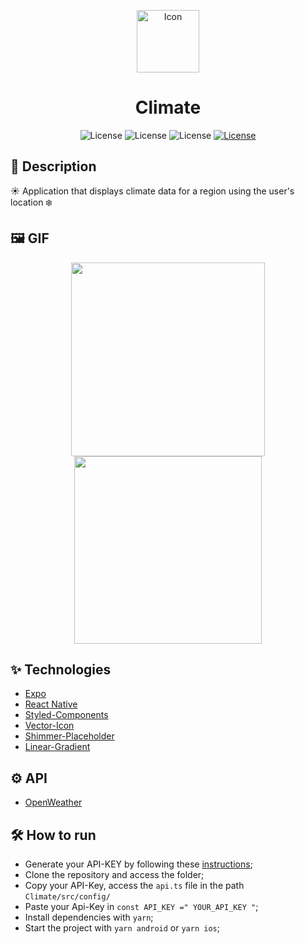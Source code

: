<p align="center">
<img alt="Icon" width='100' style' src="https://user-images.githubusercontent.com/51713169/165177946-2a0c6264-fdd7-4e06-b477-138c1e4df103.png">
  
</p>

<h1 align="center">Climate</h1>

<p align="center">
     <img alt="License" src="https://img.shields.io/static/v1?label=React-Native&message=0.64.3&color=202020&labelColor=008CCD">
     <img alt="License" src="https://img.shields.io/static/v1?label=Expo&message=44.0.0&color=FFFFFF&labelColor=000000">
     <img alt="License" src="https://img.shields.io/static/v1?label=Typescript&message=4.3.5&color=FFFFFF&labelColor=0068FF">
  <a href="https://github.com/Victor5g/Climate/blob/main/LICENSE">
     <img alt="License" src="https://img.shields.io/static/v1?label=license&message=MIT&color=8257E5&labelColor=000000">
  </a>
    
                                  
</p>

## 🧾 Description
 ☀️ Application that displays climate data for a region using the user's location ❄️

## 🖼 GIF 
<p align="center">                       
  <img src='https://user-images.githubusercontent.com/51713169/165180040-9619cd20-7393-4a7a-956b-0367d565daa3.gif' width='310' />              
  <img src='https://user-images.githubusercontent.com/51713169/165179729-7655f379-dacc-4069-a9c7-18fa1c510776.gif' width='300' />

  
</p>

## ✨ Technologies 
- [Expo](https://expo.dev/)
- [React Native](https://reactnative.dev/)
- [Styled-Components](https://styled-components.com/)
- [Vector-Icon](https://docs.expo.dev/guides/icons/#expovector-icons)
- [Shimmer-Placeholder](https://github.com/tomzaku/react-native-shimmer-placeholder)
- [Linear-Gradient](https://docs.expo.dev/versions/latest/sdk/linear-gradient/)
                                                                                                                              
                                                                                                                              
## ⚙️ API
- [OpenWeather](https://openweathermap.org/)                                                                                                                               
                                                                                                                              
## 🛠  How to run

- Generate your API-KEY by following these [instructions](https://docs.thingpulse.com/how-tos/openweathermap-key/);
- Clone the repository and access the folder;
- Copy your API-Key, access the `api.ts` file in the path `Climate/src/config/`
- Paste your Api-Key in `const API_KEY =" YOUR_API_KEY "`;
- Install dependencies with `yarn`;
- Start the project with `yarn android` or `yarn ios`;
